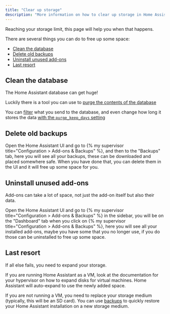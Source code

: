 ```yaml
---
title: "Clear up storage"
description: "More information on how to clear up storage in Home Assistant."
---
```


Reaching your storage limit, this page will help you when that happens.

There are several things you can do to free up some space:

- [Clean the database](#clean-the-database)
- [Delete old backups](#delete-old-backups)
- [Uninstall unused add-ons](#uninstall-unused-add-ons)
- [Last resort](#last-resort)

## Clean the database

The Home Assistant database can get huge!

Luckily there is a tool you can use to [purge the contents of the database](/integrations/recorder/#service-purge)

You can [filter](/integrations/recorder/#configure-filter) what you send to
the database, and even change how long it stores the data
[with the `purge_keep_days` setting](/integrations/recorder/#purge_keep_days)

## Delete old backups

Open the Home Assistant UI and go to {% my supervisor title="Configuration > Add-ons & Backups" %}, and then to
the "Backups" tab, here you will see all your backups, these can be
downloaded and placed somewhere safe. When you have done that, you can delete
them in the UI and it will free up some space for you.

## Uninstall unused add-ons

Add-ons can take a lot of space, not just the add-on itself but also their data.

Open the Home Assistant UI and go to {% my supervisor title="Configuration > Add-ons & Backups" %} in the sidebar, you will be
on the "Dashboard" tab when you click on {% my supervisor title="Configuration > Add-ons & Backups" %}, here you will see
all your installed add-ons, maybe you have some that you no longer use, if
you do those can be uninstalled to free up some space.

## Last resort

If all else fails, you need to expand your storage.

If you are running Home Assistant as a VM, look at the
documentation for your hypervisor on how to expand disks for virtual machines.
Home Assistant will auto-expand to use the newly added space.

If you are not running a VM, you need to replace your storage medium
(typically, this will be an SD card). You can use [backups](/hassio/haos_common_tasks/#home-assistant-os-backups) to quickly restore your Home Assistant
installation on a new storage medium.
